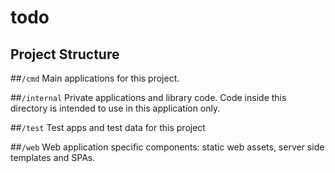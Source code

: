 # todo

## Project Structure

##`/cmd`
Main applications for this project.

##`/internal`
Private applications and library code. Code inside this directory is intended to use
in this application only.

##`/test`
Test apps and test data for this project

##`/web`
Web application specific components: static web assets, server side templates and SPAs.
